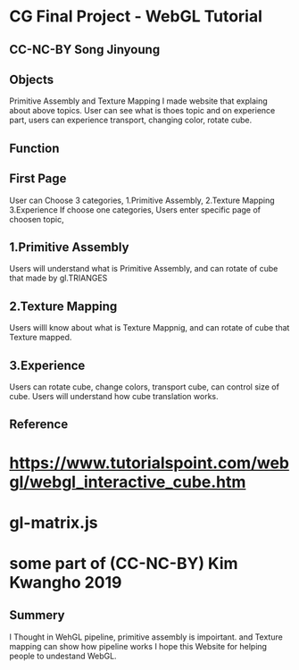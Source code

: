 # CG Final Project - WebGL Tutorial


## CC-NC-BY Song Jinyoung


## Objects
 Primitive Assembly and Texture Mapping
 I made website that explaing about above topics. User can see what is thoes topic
 and on experience part, users can experience transport, changing color, rotate cube.

## Function

## First Page
User can Choose 3 categories, 1.Primitive Assembly, 2.Texture Mapping 3.Experience
If choose one categories, Users enter specific page of choosen topic,

## 1.Primitive Assembly
Users will understand what is Primitive Assembly, and can rotate of cube that made by gl.TRIANGES

## 2.Texture Mapping
Users willl know about what is Texture Mappnig, and can rotate of cube that Texture mapped.

## 3.Experience
Users can rotate cube, change colors, transport cube, can control size of cube.
Users will understand how cube translation works.


## Reference 
# https://www.tutorialspoint.com/webgl/webgl_interactive_cube.htm 
# gl-matrix.js
# some part of (CC-NC-BY) Kim Kwangho 2019


## Summery
I Thought in  WehGL pipeline, primitive assembly is impoirtant.
and Texture mapping can show how pipeline works
I hope this Website for helping people to undestand WebGL.